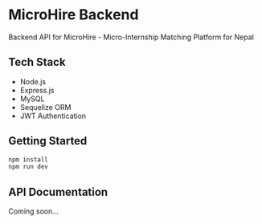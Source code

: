 # MicroHire Backend

Backend API for MicroHire - Micro-Internship Matching Platform for Nepal

## Tech Stack
- Node.js
- Express.js
- MySQL
- Sequelize ORM
- JWT Authentication

## Getting Started
```bash
npm install
npm run dev
```

## API Documentation
Coming soon...
